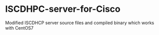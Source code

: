 # ISCDHPC-server-for-Cisco
Modified ISCDHCP server source files and compiled binary which works with CentOS7

